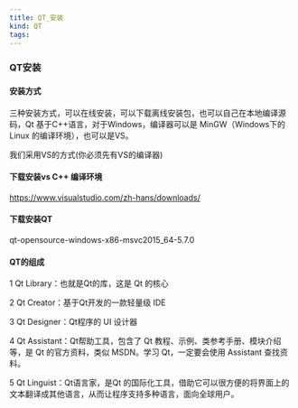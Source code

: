 ```yaml
---
title: QT_安装
kind: QT
tags:
---
```


### QT安装

#### 安装方式 
三种安装方式，可以在线安装，可以下载离线安装包，也可以自己在本地编译源码，Qt 基于C++语言，对于Windows，编译器可以是 MinGW（Windows下的Linux 的编译环境），也可以是VS。

我们采用VS的方式(你必须先有VS的编译器)

#### 下载安装vs C++ 编译环境 
https://www.visualstudio.com/zh-hans/downloads/

#### 下载安装QT
qt-opensource-windows-x86-msvc2015_64-5.7.0

#### QT的组成
1 Qt Library：也就是Qt的库，这是 Qt 的核心

2 Qt Creator：基于Qt开发的一款轻量级 IDE

3 Qt Designer：Qt程序的 UI 设计器

4 Qt Assistant：Qt帮助工具，包含了 Qt 教程、示例、类参考手册、模块介绍等，是 Qt 的官方资料，类似 MSDN。学习 Qt，一定要会使用 Assistant 查找资料。

5 Qt Linguist：Qt语言家，是Qt 的国际化工具，借助它可以很方便的将界面上的文本翻译成其他语言，从而让程序支持多种语言，面向全球用户。